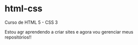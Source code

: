 # html-css
 Curso de HTML 5 - CSS 3

 Estou agr aprendendo a criar sites e agora vou gerenciar meus repositórios!!
